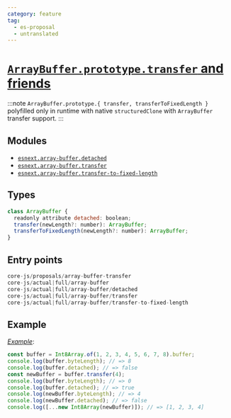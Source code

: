 ```yaml
---
category: feature
tag:
  - es-proposal
  - untranslated
---
```


# [`ArrayBuffer.prototype.transfer` and friends](#https://github.com/tc39/proposal-arraybuffer-transfer)

:::note
`ArrayBuffer.prototype.{ transfer, transferToFixedLength }` polyfilled only in runtime with native `structuredClone` with `ArrayBuffer` transfer support.
:::

## Modules

- [`esnext.array-buffer.detached`](https://github.com/zloirock/core-js/blob/master/packages/core-js/modules/esnext.array-buffer.detached.js)
- [`esnext.array-buffer.transfer`](https://github.com/zloirock/core-js/blob/master/packages/core-js/modules/esnext.array-buffer.transfer.js)
- [`esnext.array-buffer.transfer-to-fixed-length`](https://github.com/zloirock/core-js/blob/master/packages/core-js/modules/esnext.array-buffer.transfer-to-fixed-length.js)

## Types

```js
class ArrayBuffer {
  readonly attribute detached: boolean;
  transfer(newLength?: number): ArrayBuffer;
  transferToFixedLength(newLength?: number): ArrayBuffer;
}
```

## Entry points

```js
core-js/proposals/array-buffer-transfer
core-js/actual|full/array-buffer
core-js/actual|full/array-buffer/detached
core-js/actual|full/array-buffer/transfer
core-js/actual|full/array-buffer/transfer-to-fixed-length
```

## Example

[_Example_](https://tinyurl.com/2y99jj9k):

```js
const buffer = Int8Array.of(1, 2, 3, 4, 5, 6, 7, 8).buffer;
console.log(buffer.byteLength); // => 8
console.log(buffer.detached); // => false
const newBuffer = buffer.transfer(4);
console.log(buffer.byteLength); // => 0
console.log(buffer.detached); // => true
console.log(newBuffer.byteLength); // => 4
console.log(newBuffer.detached); // => false
console.log([...new Int8Array(newBuffer)]); // => [1, 2, 3, 4]
```
